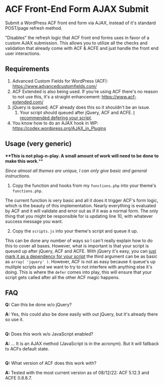 # ACF Front-End Form AJAX Submit
Submit a WordPress ACF front end form via AJAX, instead of it's standard POST/page refresh method.

"Disables" the refresh logic that ACF front end forms uses in favor of a custom AJAX submission. This allows you to utilize all the checks and validation that already come with ACF & ACFE and just handle the front end user interactions.

## Requirements
1. Advanced Custom Fields for WordPress (ACF): https://www.advancedcustomfields.com/
2. ACF Extended is also being used. If you're using ACF there's no reason to not use this, it's a straight enhancement: https://www.acf-extended.com/
3. jQuery is queued; ACF already does this so it shouldn't be an issue.
    1. Your script should queued after jQuery, ACF and ACFE. [I recommended defering your script](https://core.trac.wordpress.org/ticket/12009#comment:57).
5. You know how to do an AJAX hook in WP: https://codex.wordpress.org/AJAX_in_Plugins

## Usage (very generic)
**\*\*This is not plug-n-play. A small amount of work will need to be done to make this work.****

*Since almost all themes are unique, I can only give basic and general instructions.*

1. Copy the function and hooks from my `functions.php` into your theme's `functions.php`.

The current function is very basic and all it does it trigger ACF's form logic, which is the beauty of this implementation. Nearly everything is evaluated by ACF and it will validate and error out as if it was a normal form. The only thing that you might be responsible for is updating line 10, with whatever success message you want.

2. Copy the `scripts.js` into your theme's script and queue it up. 

This can be done any number of ways so I can't really explain how to do this to cover all bases. However, what is important is that your script is queued up after jQuery, ACF and ACFE. With jQuery it's easy, you can [just mark it as a dependency for your script](https://developer.wordpress.org/reference/functions/wp_enqueue_script/) the third argument can be as basic as `array( 'jquery' )`. However, ACF is not as easy because it queue's up mulitple scripts and we want to try to not interfere with anything else it's doing. This is where the `defer` comes into play, this will ensure that your script gets called after all the other ACF magic happens.

## FAQ
**Q:** Can this be done w/o jQuery? 

**A:** Yes, this could also be done easily with out jQuery, but it's already there so use it.
##

**Q:** Does this work w/o JavaScript enabled? 

**A:** ... It is an AJAX method (JavaScript is in the acronym). But it will fallback to ACFs default state.
##

**Q:** What version of ACF does this work with? 

**A:** Tested with the most current version as of 08/12/22: ACF 5.12.3 and ACFE 0.8.8.7. 
